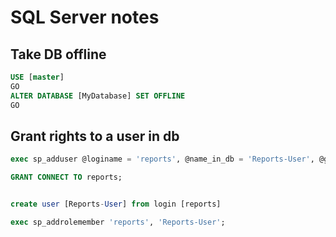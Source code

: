 # SQL Server notes

## Take DB offline

```sql
USE [master]
GO
ALTER DATABASE [MyDatabase] SET OFFLINE
GO
```
## Grant rights to a user in db

```sql
exec sp_adduser @loginame = 'reports', @name_in_db = 'Reports-User', @grpname = 'reports'

GRANT CONNECT TO reports;


create user [Reports-User] from login [reports]

exec sp_addrolemember 'reports', 'Reports-User';

```
